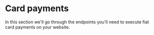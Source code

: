 # Card payments

In this section we'll go through the endpoints you'll need to execute fiat card payments on your website.

